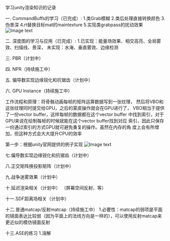 学习unity渲染知识的记录

一. CommandBuffs的学习（已完成）:
1.类Grab模糊
2.类后处理直接转换颜色
3.伪景深
4.rt替换目标mat的maintexture
5.实现类grabpass的扰动效果
![Image text](https://s4.ax1x.com/2021/12/18/TArc3n.png)


二. 深度图的学习与应用（已完成）:
1.已实现：能量场效果、相交高亮、全局雾效、扫描线、景深，
  未实现：水淹、垂直雾效、边缘检测
  
 
三. PBR（计划中）

四. NPR（持续施工中） 

五. 偏导数实现边缘锐化和抗锯齿（计划中）

六. GPU Instance（持续施工中）

 工作流程和原理：将骨骼动画每帧的矩阵运算数据写到一张纹理，
	然后将VBO和这张纹理同时提交给GPU，之后的蒙皮操作就会在GPU进行了，
	VBO相当于提供了一份vector buffer，这样每帧的数据都在这个vector buffer
	中找到索引，对于GPU来说在绘制每帧的时候就能在这个vector buffer找到对应
	索引，因此只保存一份通过索引的方式GPU就可避免重复的操作。虽然在内存的角
	度上会有所增加，但这种方式会大大提升CPU的效率

 第一步：根据unity官网提供的例子实现
	![Image text](https://s4.ax1x.com/2022/01/21/7gg93Q.png)

七.偏导数实现边缘锐化和抗锯齿（计划中）

八.正交矩阵换投影矩阵（计划中）

九.战争迷雾效果（计划中）


十.延迟渲染相关（计划中）
 （屏幕空间反射、等）
 
十一.SDF距离场相关（计划中）

十二.普通matcap/反射matcap（持续施工中）
	1.必要性：matcap的弱项是平面的镜面表达比较弱（因为平面上的法线方向是一样的），可以使用反射matcap来更近似的模仿镜面反射
	
十三.ASE的练习
	1.溶解	

